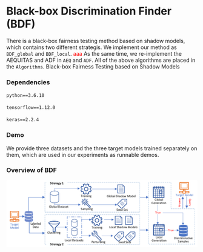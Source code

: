 # Black-box Discrimination Finder (BDF)
There is a black-box fairness testing method based on shadow models, which contains two different strategis.
We implement our method as `BDF_global` and `BDF_local`.<font color='red'> aaa </font>
As the same time, we re-implement the AEQUITAS and ADF in `AEQ` and `ADF`.
All of the above algorithms are placed in the `Algorithms`.
Black-box Fairness Testing based on Shadow Models


### Dependencies
```
python==3.6.10

tensorflow==1.12.0

keras==2.2.4
```


### Demo
We provide three datasets and the three target models trained separately on them, which are used in our experiments as runnable demos.


### Overview of BDF
![image](https://github.com/lenijwp/Black-box-Discrimination-Finder/blob/master/Overview.png)


